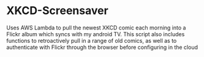 # XKCD-Screensaver
Uses AWS Lambda to pull the newest XKCD comic each morning into a Flickr album which syncs with my android TV. This script also includes functions to retroactively pull in a range of old comics, as well as to authenticate with Flickr through the browser before configuring in the cloud
